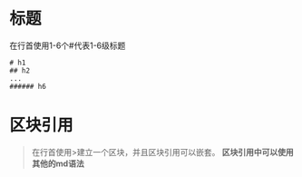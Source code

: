 # 标题
在行首使用1-6个#代表1-6级标题
```
# h1
## h2
...
###### h6
```
# 区块引用

>在行首使用>建立一个区块，并且区块引用可以嵌套。
**区块引用中可以使用其他的md语法**

